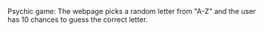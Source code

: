 Psychic game:
The webpage picks a random letter from "A-Z" and the user has 10 chances to guess the correct letter.
